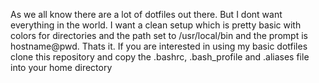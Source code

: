 As we all know there are a lot of dotfiles out there. But I dont want everything in the world. I want a clean setup which is pretty basic with colors for directories and the path set to /usr/local/bin and the prompt is hostname@pwd. Thats it. If you are interested in using my basic dotfiles clone this repository and copy the .bashrc, .bash_profile and .aliases file into your home directory
